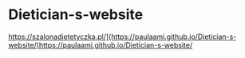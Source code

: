 # Dietician-s-website
https://szalonadietetyczka.pl/](https://paulaami.github.io/Dietician-s-website/)https://paulaami.github.io/Dietician-s-website/
